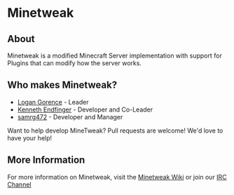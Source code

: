 Minetweak
=========

About
-----

Minetweak is a modified Minecraft Server implementation with support for Plugins that can modify how the server works.

Who makes Minetweak?
--------------------
- [Logan Gorence](https://github.com/logangorence/) - Leader
- [Kenneth Endfinger](https://github.com/kaendfinger/) - Developer and Co-Leader
- [samrg472](https://github.com/samrg472/) - Developer and Manager

Want to help develop MineTweak? Pull requests are welcome! We'd love to have your help!

More Information
----------------

For more information on Minetweak, visit the [Minetweak Wiki](http://wiki.minetweak.org/) or join our [IRC Channel](https://minetweak.atlassian.net/wiki/display/MINETWEAK/IRC+Channel)
